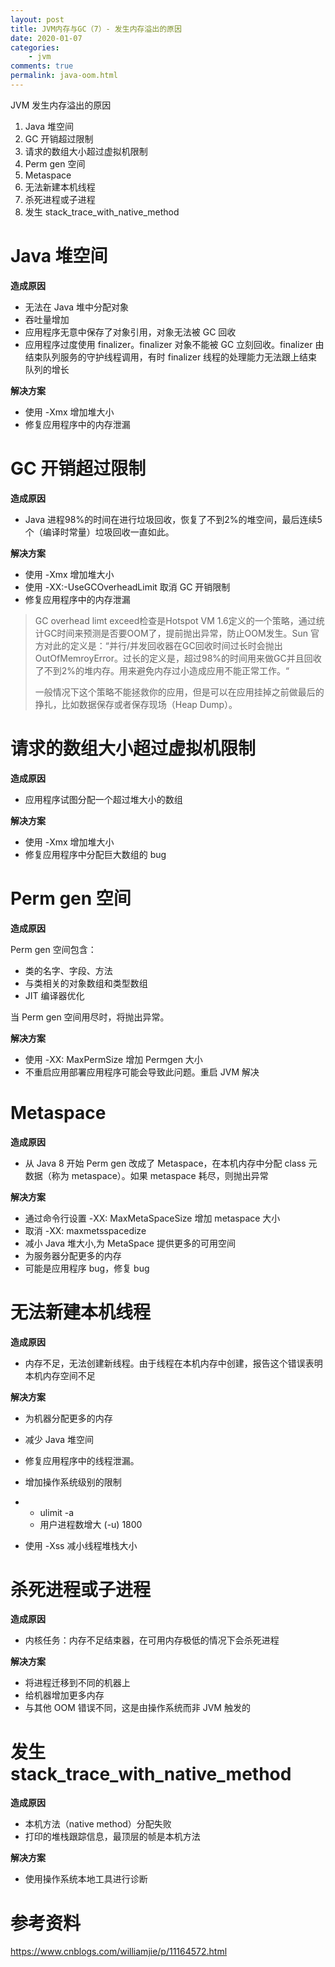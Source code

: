 ```yaml
---
layout: post
title: JVM内存与GC（7）- 发生内存溢出的原因
date: 2020-01-07
categories:
    - jvm
comments: true
permalink: java-oom.html
---
```


JVM 发生内存溢出的原因

1. Java 堆空间
2. GC 开销超过限制
3. 请求的数组大小超过虚拟机限制
4. Perm gen 空间
5. Metaspace
6. 无法新建本机线程
7. 杀死进程或子进程
8. 发生 stack_trace_with_native_method

# Java 堆空间

**造成原因**

- 无法在 Java 堆中分配对象
- 吞吐量增加
- 应用程序无意中保存了对象引用，对象无法被 GC 回收
- 应用程序过度使用 finalizer。finalizer 对象不能被 GC 立刻回收。finalizer 由结束队列服务的守护线程调用，有时 finalizer 线程的处理能力无法跟上结束队列的增长

**解决方案**

- 使用 -Xmx 增加堆大小
- 修复应用程序中的内存泄漏

# GC 开销超过限制

**造成原因**

- Java 进程98%的时间在进行垃圾回收，恢复了不到2%的堆空间，最后连续5个（编译时常量）垃圾回收一直如此。

**解决方案**

- 使用 -Xmx 增加堆大小
- 使用 -XX:-UseGCOverheadLimit 取消 GC 开销限制
- 修复应用程序中的内存泄漏

> GC overhead limt exceed检查是Hotspot VM 1.6定义的一个策略，通过统计GC时间来预测是否要OOM了，提前抛出异常，防止OOM发生。Sun 官方对此的定义是：“并行/并发回收器在GC回收时间过长时会抛出OutOfMemroyError。过长的定义是，超过98%的时间用来做GC并且回收了不到2%的堆内存。用来避免内存过小造成应用不能正常工作。“
>
> 一般情况下这个策略不能拯救你的应用，但是可以在应用挂掉之前做最后的挣扎，比如数据保存或者保存现场（Heap Dump）。

# 请求的数组大小超过虚拟机限制

**造成原因**

- 应用程序试图分配一个超过堆大小的数组

**解决方案**

- 使用 -Xmx 增加堆大小
- 修复应用程序中分配巨大数组的 bug

# Perm gen 空间

**造成原因**

Perm gen 空间包含：

- 类的名字、字段、方法
- 与类相关的对象数组和类型数组
- JIT 编译器优化

当 Perm gen 空间用尽时，将抛出异常。

**解决方案**

- 使用 -XX: MaxPermSize 增加 Permgen 大小
- 不重启应用部署应用程序可能会导致此问题。重启 JVM 解决

# Metaspace

**造成原因**

- 从 Java 8 开始 Perm gen 改成了 Metaspace，在本机内存中分配 class 元数据（称为 metaspace）。如果 metaspace 耗尽，则抛出异常

**解决方案**

- 通过命令行设置 -XX: MaxMetaSpaceSize 增加 metaspace 大小
- 取消 -XX: maxmetsspacedize
- 减小 Java 堆大小,为 MetaSpace 提供更多的可用空间
- 为服务器分配更多的内存
- 可能是应用程序 bug，修复 bug

# 无法新建本机线程

**造成原因**

- 内存不足，无法创建新线程。由于线程在本机内存中创建，报告这个错误表明本机内存空间不足

**解决方案**

- 为机器分配更多的内存

- 减少 Java 堆空间

- 修复应用程序中的线程泄漏。

- 增加操作系统级别的限制

- - ulimit -a
  - 用户进程数增大 (-u) 1800

- 使用 -Xss 减小线程堆栈大小

# 杀死进程或子进程

**造成原因**

- 内核任务：内存不足结束器，在可用内存极低的情况下会杀死进程

**解决方案**

- 将进程迁移到不同的机器上
- 给机器增加更多内存
- 与其他 OOM 错误不同，这是由操作系统而非 JVM 触发的

# 发生 stack_trace_with_native_method

**造成原因**

- 本机方法（native method）分配失败
- 打印的堆栈跟踪信息，最顶层的帧是本机方法

**解决方案**

- 使用操作系统本地工具进行诊断

# 参考资料

https://www.cnblogs.com/williamjie/p/11164572.html